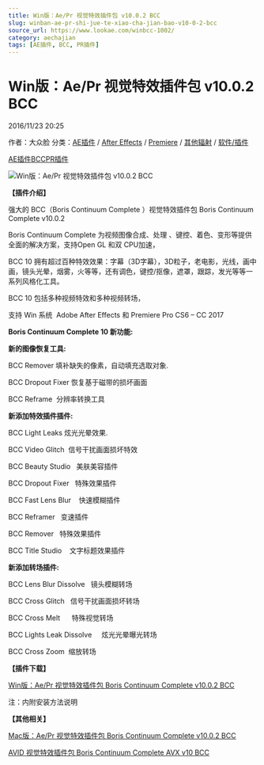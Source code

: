 ```yaml
---
title: Win版：Ae/Pr 视觉特效插件包 v10.0.2 BCC
slug: winban-ae-pr-shi-jue-te-xiao-cha-jian-bao-v10-0-2-bcc
source_url: https://www.lookae.com/winbcc-1002/
category: aechajian
tags: [AE插件, BCC, PR插件]
---
```

# Win版：Ae/Pr 视觉特效插件包 v10.0.2 BCC

2016/11/23 20:25

作者：大众脸
分类：[AE插件](https://www.lookae.com/after-effects/aechajian/) / [After Effects](https://www.lookae.com/after-effects/) / [Premiere](https://www.lookae.com/qitarjcj/premierezy/) / [其他辐射](https://www.lookae.com/others/) / [软件/插件](https://www.lookae.com/qitarjcj/)

[AE插件](https://www.lookae.com/tag/ae%e6%8f%92%e4%bb%b6/)[BCC](https://www.lookae.com/tag/bcc/)[PR插件](https://www.lookae.com/tag/pr%e6%8f%92%e4%bb%b6/)

![Win版：Ae/Pr 视觉特效插件包 v10.0.2 BCC](https://www.lookae.com/wp-content/uploads/2016/03/BCC10.jpg "Win版：Ae/Pr 视觉特效插件包 v10.0.2 BCC-LookAE.com")

**【插件介绍】**

强大的 BCC（Boris Continuum Complete ）视觉特效插件包 Boris Continuum Complete v10.0.2

Boris Continuum Complete 为视频图像合成、处理 、键控、着色、变形等提供全面的解决方案，支持Open GL 和双 CPU加速，

BCC 10 拥有超过百种特效效果：字幕（3D字幕），3D粒子，老电影，光线，画中画，镜头光晕，烟雾，火等等，还有调色，键控/抠像，遮罩，跟踪，发光等等一系列风格化工具。

BCC 10 包括多种视频特效和多种视频转场，

支持 Win 系统  Adobe After Effects 和 Premiere Pro CS6 – CC 2017

**Boris Continuum Complete 10 新功能:**

**新的图像恢复工具:**

BCC Remover 填补缺失的像素，自动填充选取对象.

BCC Dropout Fixer 恢复基于磁带的损坏画面

BCC Reframe  分辨率转换工具

**新添加特效插件插件:**

BCC Light Leaks 炫光光晕效果.

BCC Video Glitch  信号干扰画面损坏特效

BCC Beauty Studio   美肤美容插件

BCC Dropout Fixer   特殊效果插件

BCC Fast Lens Blur    快速模糊插件

BCC Reframer   变速插件

BCC Remover   特殊效果插件

BCC Title Studio    文字标题效果插件

**新添加转场插件:**

BCC Lens Blur Dissolve   镜头模糊转场

BCC Cross Glitch   信号干扰画面损坏转场

BCC Cross Melt      特殊视觉转场

BCC Lights Leak Dissolve     炫光光晕曝光转场

BCC Cross Zoom  缩放转场

**【插件下载】**

[Win版：Ae/Pr 视觉特效插件包 Boris Continuum Complete v10.0.2 BCC](http://lookae.ctfile.com/fs/XOS161810257)

注：内附安装方法说明

**【其他相关】**

[Mac版：Ae/Pr 视觉特效插件包 Boris Continuum Complete v10.0.2 BCC](https://www.lookae.com/macbcc1002/)

[AVID 视觉特效插件包 Boris Continuum Complete AVX v10 BCC](http://page62.400gb.com/file/128904812)
